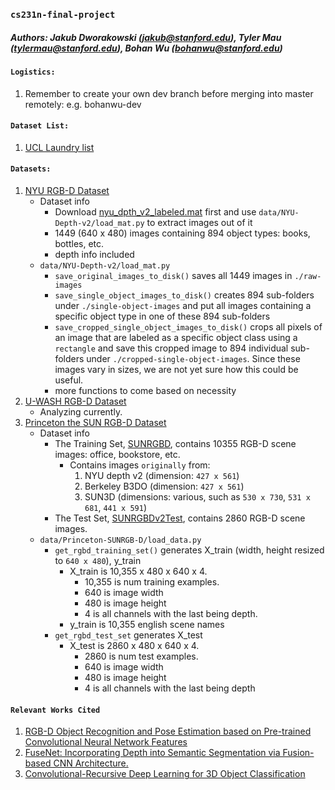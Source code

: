 ### `cs231n-final-project`
##### Authors: Jakub Dworakowski (jakub@stanford.edu), Tyler Mau (tylermau@stanford.edu), Bohan Wu (bohanwu@stanford.edu)

#### `Logistics:`
1. Remember to create your own dev branch before merging into master remotely: e.g. bohanwu-dev

#### `Dataset List:`
1. [UCL Laundry list](http://www0.cs.ucl.ac.uk/staff/M.Firman/RGBDdatasets/)

#### `Datasets:`
1. [NYU RGB-D Dataset](http://cs.nyu.edu/~silberman/datasets/nyu_depth_v2.html)
    * Dataset info
        * Download [nyu_dpth_v2_labeled.mat](http://horatio.cs.nyu.edu/mit/silberman/nyu_depth_v2/nyu_depth_v2_labeled.mat) first and use `data/NYU-Depth-v2/load_mat.py` to extract images out of it 
        * 1449 (640 x 480) images containing 894 object types: books, bottles, etc.
        * depth info included
    * `data/NYU-Depth-v2/load_mat.py`
        * `save_original_images_to_disk()` saves all 1449 images in `./raw-images`
        * `save_single_object_images_to_disk()` creates 894 sub-folders under `./single-object-images` and put all images containing a specific object type in one of these 894 sub-folders
        * `save_cropped_single_object_images_to_disk()` crops all pixels of an image that are labeled as a specific object class using a `rectangle` and save this cropped image to 894 individual sub-folders under `./cropped-single-object-images`. Since these images vary in sizes, we are not yet sure how this could be useful. 
        * more functions to come based on necessity
2. [U-WASH RGB-D Dataset](http://rgbd-dataset.cs.washington.edu/dataset/rgbd-scenes-v2/)
    * Analyzing currently.
3. [Princeton the SUN RGB-D Dataset](http://rgbd.cs.princeton.edu/challenge.html)
    * Dataset info
        * The Training Set, [SUNRGBD](http://rgbd.cs.princeton.edu/data/SUNRGBD.zip), contains 10355 RGB-D scene images: office, bookstore, etc.
            * Contains images `originally` from:
                1. NYU depth v2 (dimension: `427 x 561`)
                2. Berkeley B3DO (dimension: `427 x 561`)
                3. SUN3D (dimensions: various, such as `530 x 730`, `531 x 681`, `441 x 591`)
        * The Test Set, [SUNRGBDv2Test](http://rgbd.cs.princeton.edu/data/LSUN/SUNRGBDLSUNTest.zip), contains 2860 RGB-D scene images.
    * `data/Princeton-SUNRGB-D/load_data.py`
        * `get_rgbd_training_set()` generates X_train (width, height resized to `640 x 480`), y_train
            * X_train is 10,355 x 480 x 640 x 4. 
                * 10,355 is num training examples.
                * 640 is image width
                * 480 is image height
                * 4 is all channels with the last being depth. 
            * y_train is 10,355 english scene names
        * `get_rgbd_test_set` generates X_test
            * X_test is 2860 x 480 x 640 x 4. 
                * 2860 is num test examples.
                * 640 is image width
                * 480 is image height
                * 4 is all channels with the last being depth

#### `Relevant Works Cited` 
1. [RGB-D Object Recognition and Pose Estimation based on Pre-trained Convolutional Neural Network Features](https://pdfs.semanticscholar.org/efa3/e8826aab1a79d05b1f3ab55b277c0120a092.pdf)
2. [FuseNet: Incorporating Depth into Semantic Segmentation via Fusion-based CNN Architecture.](http://vision.in.tum.de/_media/spezial/bib/hazirbasma2016fusenet.pdf)
3. [Convolutional-Recursive Deep Learning for 3D Object Classification](https://papers.nips.cc/paper/4773-convolutional-recursive-deep-learning-for-3d-object-classification.pdf)

     